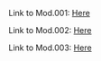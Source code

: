 Link to Mod.001: [Here](https://github.com/robinziegler/TINF21C_Team4_Modelling_Wizard_Improvements/wiki/MOD.001--Views-(GUI))

Link to Mod.002: [Here](https://github.com/robinziegler/TINF21C_Team4_Modelling_Wizard_Improvements/wiki/MOD.002--Processes)

Link to Mod.003: [Here](https://github.com/robinziegler/TINF21C_Team4_Modelling_Wizard_Improvements/wiki/MOD.003--Objects)
